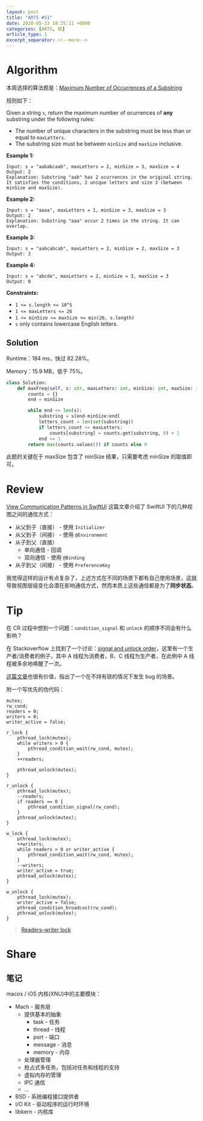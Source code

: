 ```yaml
---
layout: post
title: "ARTS #51"
date: 2020-05-23 18:35:11 +0800
categories: [ARTS, 锁]
article_type: 1
excerpt_separator: <!--more-->
---
```



# Algorithm

本周选择的算法题是：[Maximum Number of Occurrences of a Substring](https://leetcode.com/problems/maximum-number-of-occurrences-of-a-substring/)

<!--more-->

规则如下：

Given a string `s`, return the maximum number of ocurrences of **any** substring under the following rules:

- The number of unique characters in the substring must be less than or equal to `maxLetters`.
- The substring size must be between `minSize` and `maxSize` inclusive.

 

**Example 1:**

```
Input: s = "aababcaab", maxLetters = 2, minSize = 3, maxSize = 4
Output: 2
Explanation: Substring "aab" has 2 ocurrences in the original string.
It satisfies the conditions, 2 unique letters and size 3 (between minSize and maxSize).
```

**Example 2:**

```
Input: s = "aaaa", maxLetters = 1, minSize = 3, maxSize = 3
Output: 2
Explanation: Substring "aaa" occur 2 times in the string. It can overlap.
```

**Example 3:**

```
Input: s = "aabcabcab", maxLetters = 2, minSize = 2, maxSize = 3
Output: 3
```

**Example 4:**

```
Input: s = "abcde", maxLetters = 2, minSize = 3, maxSize = 3
Output: 0
```

 

**Constraints:**

- `1 <= s.length <= 10^5`
- `1 <= maxLetters <= 26`
- `1 <= minSize <= maxSize <= min(26, s.length)`
- `s` only contains lowercase English letters.

## Solution

Runtime：184 ms，快过 82.28%。

Memory：15.9 MB，低于 75%。

```python
class Solution:
    def maxFreq(self, s: str, maxLetters: int, minSize: int, maxSize: int) -> int:
        counts = {}
        end = minSize

        while end <= len(s):
            substring = s[end-minSize:end]
            letters_count = len(set(substring))
            if letters_count <= maxLetters:
                counts[substring] = counts.get(substring, 0) + 1
            end += 1
        return max(counts.values()) if counts else 0
```

此题的关键在于 maxSize 包含了 minSize 结果，只需要考虑 minSize 的取值即可。


# Review

[View Communication Patterns in SwiftUI](https://www.vadimbulavin.com/passing-data-between-swiftui-views/)
这篇文章介绍了 SwiftUI 下的几种视图之间的通信方式：

- 从父到子（直接） - 使用 `Initializer`
- 从父到子（间接） - 使用 `@Environment`
- 从子到父（直接）
  - 单向通信 - 回调
  - 双向通信 - 使用 `@Binding`
- 从子到父（间接） - 使用 `PreferenceKey`

我觉得这样的设计有点复杂了，上述方式在不同的场景下都有自己使用场景，这就导致视图层级变化会潜在影响通信方式，然而本质上这些通信都是为了**同步状态**。

# Tip

在 CR 过程中想到一个问题：`condition_signal` 和 `unlock` 的顺序不同会有什么影响？

在 Stackoverflow 上找到了一个讨论：[signal and unlock order](https://stackoverflow.com/a/6419626/907422)，这里有一个生产者/消费者的例子，其中 A 线程为消费者，B、C 线程为生产者，在此例中 A 线程被多余地唤醒了一次。

[这篇文章](https://www.cnblogs.com/gqtcgq/p/7247032.html)也很有价值，指出了一个在不持有锁的情况下发生 bug 的场景。

附一个写优先的伪代码：

```
mutex;
rw_cond;
readers = 0;
writers = 0;
writer_active = false;

r_lock {
    pthread_lock(mutex);
    while writers > 0 {
        pthread_condition_wait(rw_cond, mutex);
    }
    ++readers;

    pthread_unlock(mutex);
}

r_unlock {
    pthread_lock(mutex);
    --readers;
    if readers == 0 {
        pthread_condition_signal(rw_cond);
    }
    pthread_unlock(mutex);
}

w_lock {
    pthread_lock(mutex);
    ++writers;
    while readers > 0 or writer_active {
        pthread_condition_wait(rw_cond, mutex);
    }
    --writers;
    writer_active = true;
    pthread_unlock(mutex);
}

w_unlock {
    pthread_lock(mutex);
    writer_active = false;
    pthread_condition_broadcast(rw_cond);
    pthread_unlock(mutex);
}
```

> [Readers–writer lock](https://en.wikipedia.org/wiki/Readers%E2%80%93writer_lock#Using_two_mutexes)

# Share

## 笔记

macos / iOS 内核(XNU)中的主要模块：

- Mach - 服务层
  - 提供基本的抽象
    - task - 任务
    - thread - 线程
    - port - 端口
    - message - 消息
    - memory - 内存
  - 处理器管理
  - 抢占式多任务，包括对任务和线程的支持
  - 虚拟内存的管理
  - IPC 通信
  - ...
- BSD - 系统编程接口提供者
- I/O Kit - 驱动程序的运行时环境
- libkern - 内核库